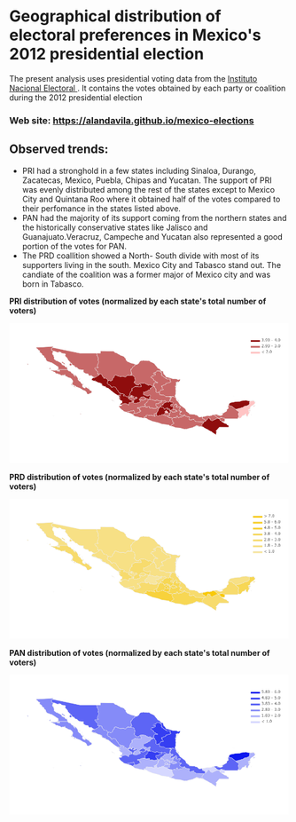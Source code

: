 
# Geographical distribution of electoral preferences in Mexico's 2012 presidential election

The present analysis uses presidential voting data from the [Instituto Nacional Electoral ](https://www.ine.mx/). It contains the votes obtained by each party or coalition during the 2012 presidential election
### Web site: https://alandavila.github.io/mexico-elections

## Observed trends:
* PRI had a stronghold in a few states including Sinaloa, Durango, Zacatecas, Mexico, Puebla, Chipas and Yucatan. The support of PRI was evenly distributed among the rest of the states except to Mexico City and Quintana Roo where it obtained half of the votes compared to their perfomance in the states listed above.
* PAN had the majority of its support coming from the northern states and the historically conservative states like Jalisco and Guanajuato.Veracruz, Campeche and Yucatan also represented a good portion of the votes for PAN.
* The PRD coallition showed a North- South divide with most of its supporters living in the south. Mexico City and Tabasco stand out. The candiate of the coalition was a former major of Mexico city and was born in Tabasco.

**PRI distribution of votes (normalized by each state's total number of voters)**

![PRI](docs/img/PRI.png)

**PRD distribution of votes (normalized by each state's total number of voters)**

![PRD](docs/img/PRD.png)

**PAN distribution of votes (normalized by each state's total number of voters)**

![PAN](docs/img/PAN.png)
